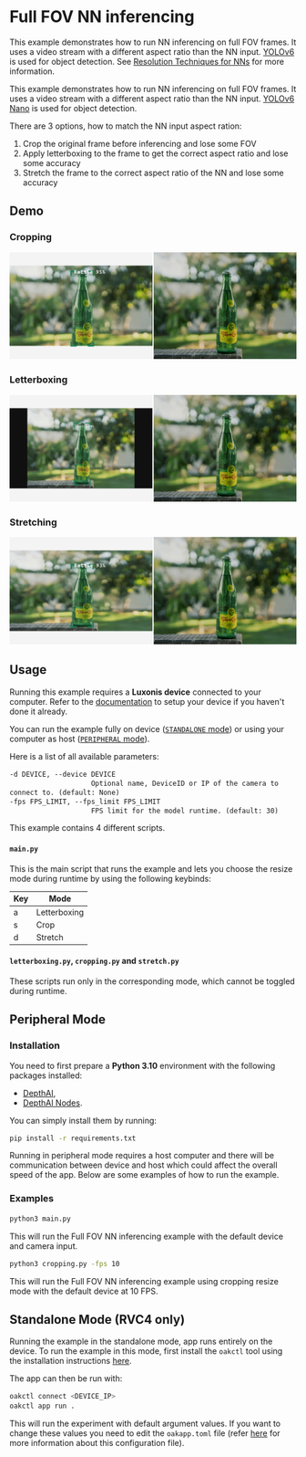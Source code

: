# Full FOV NN inferencing

This example demonstrates how to run NN inferencing on full FOV frames. It uses a video stream with a different aspect ratio than the NN input. [YOLOv6](https://zoo-rvc4.luxonis.com/luxonis/yolov6-nano/face58c4-45ab-42a0-bafc-19f9fee8a034) is used for object detection.
See [Resolution Techniques for NNs](https://docs.luxonis.com/software/depthai/resolution-techniques) for more information.

This example demonstrates how to run NN inferencing on full FOV frames. It uses a video stream with a different aspect ratio than the NN input. [YOLOv6 Nano](https://zoo-rvc4.luxonis.com/luxonis/yolov6-nano/face58c4-45ab-42a0-bafc-19f9fee8a034) is used for object detection.

There are 3 options, how to match the NN input aspect ration:

1. Crop the original frame before inferencing and lose some FOV
1. Apply letterboxing to the frame to get the correct aspect ratio and lose some accuracy
1. Stretch the frame to the correct aspect ratio of the NN and lose some accuracy

## Demo

### Cropping

![cropping example](media/crop_example.jpg)

### Letterboxing

![letterboxing example](media/letterbox_example.jpg)

### Stretching

![stretching example](media/stretch_example.jpg)

## Usage

Running this example requires a **Luxonis device** connected to your computer. Refer to the [documentation](https://docs.luxonis.com/software-v3/) to setup your device if you haven't done it already.

You can run the example fully on device ([`STANDALONE` mode](#standalone-mode-rvc4-only)) or using your computer as host ([`PERIPHERAL` mode](#peripheral-mode)).

Here is a list of all available parameters:

```
-d DEVICE, --device DEVICE
                    Optional name, DeviceID or IP of the camera to connect to. (default: None)
-fps FPS_LIMIT, --fps_limit FPS_LIMIT
                    FPS limit for the model runtime. (default: 30)
```

This example contains 4 different scripts.

#### `main.py`

This is the main script that runs the example and lets you choose the resize mode during runtime by using the following keybinds:

| Key | Mode         |
| --- | ------------ |
| a   | Letterboxing |
| s   | Crop         |
| d   | Stretch      |

#### `letterboxing.py`, `cropping.py` and `stretch.py`

These scripts run only in the corresponding mode, which cannot be toggled during runtime.

## Peripheral Mode

### Installation

You need to first prepare a **Python 3.10** environment with the following packages installed:

- [DepthAI](https://pypi.org/project/depthai/),
- [DepthAI Nodes](https://pypi.org/project/depthai-nodes/).

You can simply install them by running:

```bash
pip install -r requirements.txt
```

Running in peripheral mode requires a host computer and there will be communication between device and host which could affect the overall speed of the app. Below are some examples of how to run the example.

### Examples

```bash
python3 main.py
```

This will run the Full FOV NN inferencing example with the default device and camera input.

```bash
python3 cropping.py -fps 10
```

This will run the Full FOV NN inferencing example using cropping resize mode with the default device at 10 FPS.

## Standalone Mode (RVC4 only)

Running the example in the standalone mode, app runs entirely on the device.
To run the example in this mode, first install the `oakctl` tool using the installation instructions [here](https://docs.luxonis.com/software-v3/oak-apps/oakctl).

The app can then be run with:

```bash
oakctl connect <DEVICE_IP>
oakctl app run .
```

This will run the experiment with default argument values. If you want to change these values you need to edit the `oakapp.toml` file (refer [here](https://docs.luxonis.com/software-v3/oak-apps/configuration/) for more information about this configuration file).
